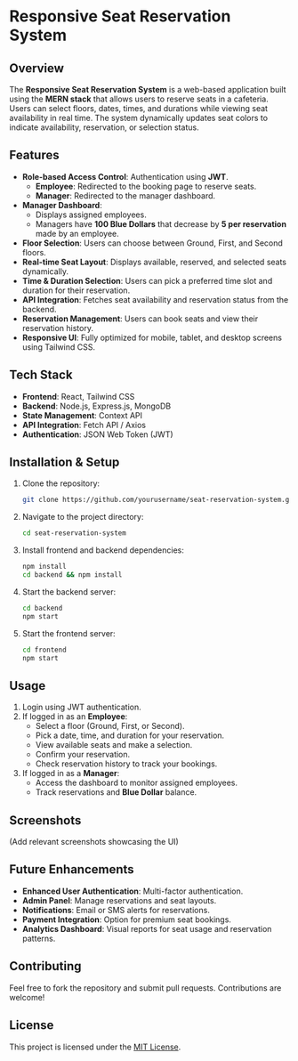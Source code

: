 # Responsive Seat Reservation System

## Overview
The **Responsive Seat Reservation System** is a web-based application built using the **MERN stack** that allows users to reserve seats in a cafeteria. Users can select floors, dates, times, and durations while viewing seat availability in real time. The system dynamically updates seat colors to indicate availability, reservation, or selection status.

## Features
- **Role-based Access Control**: Authentication using **JWT**.
  - **Employee**: Redirected to the booking page to reserve seats.
  - **Manager**: Redirected to the manager dashboard.
- **Manager Dashboard**:
  - Displays assigned employees.
  - Managers have **100 Blue Dollars** that decrease by **5 per reservation** made by an employee.
- **Floor Selection**: Users can choose between Ground, First, and Second floors.
- **Real-time Seat Layout**: Displays available, reserved, and selected seats dynamically.
- **Time & Duration Selection**: Users can pick a preferred time slot and duration for their reservation.
- **API Integration**: Fetches seat availability and reservation status from the backend.
- **Reservation Management**: Users can book seats and view their reservation history.
- **Responsive UI**: Fully optimized for mobile, tablet, and desktop screens using Tailwind CSS.

## Tech Stack
- **Frontend**: React, Tailwind CSS
- **Backend**: Node.js, Express.js, MongoDB
- **State Management**: Context API
- **API Integration**: Fetch API / Axios
- **Authentication**: JSON Web Token (JWT)

## Installation & Setup
1. Clone the repository:
   ```sh
   git clone https://github.com/yourusername/seat-reservation-system.git
   ```
2. Navigate to the project directory:
   ```sh
   cd seat-reservation-system
   ```
3. Install frontend and backend dependencies:
   ```sh
   npm install
   cd backend && npm install
   ```
4. Start the backend server:
   ```sh
   cd backend
   npm start
   ```
5. Start the frontend server:
   ```sh
   cd frontend
   npm start
   ```

## Usage
1. Login using JWT authentication.
2. If logged in as an **Employee**:
   - Select a floor (Ground, First, or Second).
   - Pick a date, time, and duration for your reservation.
   - View available seats and make a selection.
   - Confirm your reservation.
   - Check reservation history to track your bookings.
3. If logged in as a **Manager**:
   - Access the dashboard to monitor assigned employees.
   - Track reservations and **Blue Dollar** balance.

## Screenshots
(Add relevant screenshots showcasing the UI)

## Future Enhancements
- **Enhanced User Authentication**: Multi-factor authentication.
- **Admin Panel**: Manage reservations and seat layouts.
- **Notifications**: Email or SMS alerts for reservations.
- **Payment Integration**: Option for premium seat bookings.
- **Analytics Dashboard**: Visual reports for seat usage and reservation patterns.

## Contributing
Feel free to fork the repository and submit pull requests. Contributions are welcome!

## License
This project is licensed under the [MIT License](LICENSE).
